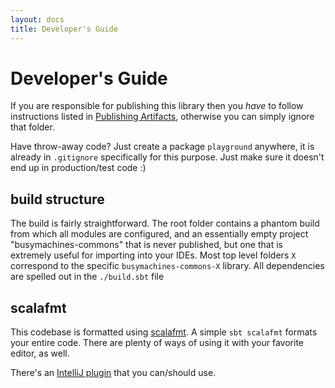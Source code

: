 ```yaml
---
layout: docs
title: Developer's Guide
---
```

# Developer's Guide

If you are responsible for publishing this library then you _have_ to follow instructions listed in [Publishing Artifacts](publishing-artifacts.html), otherwise you can simply ignore that folder.

Have throw-away code? Just create a package `playground` anywhere, it is already in `.gitignore` specifically for this purpose. Just make sure it doesn't end up in production/test code :)

## build structure
The build is fairly straightforward. The root folder contains a phantom build from which all modules are configured, and an essentially empty project "busymachines-commons" that is never published, but one that is extremely useful for importing into your IDEs. Most top level folders `X` correspond to the specific `busymachines-commons-X` library. All dependencies are spelled out in the `./build.sbt` file

## scalafmt

This codebase is formatted using [scalafmt](http://scalameta.org/scalafmt/). A simple `sbt scalafmt` formats your entire code. There are plenty of ways of using it with your favorite editor, as well.

There's an [IntelliJ plugin](https://plugins.jetbrains.com/plugin/8236-scalafmt) that you can/should use.